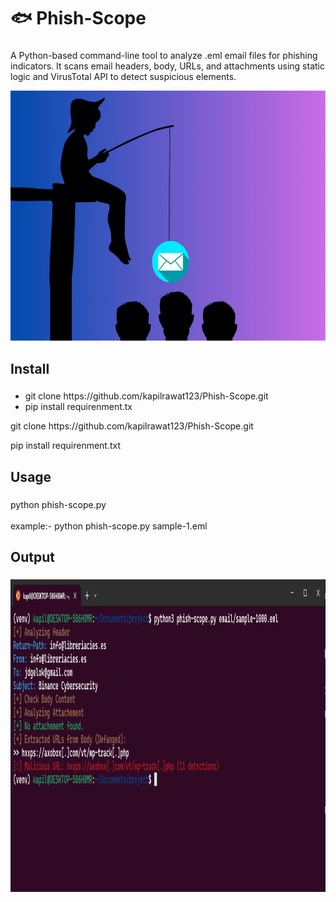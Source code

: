 ###

<h1 align="left">🐟 Phish-Scope</h1>

###

<p align="left">A Python-based command-line tool to analyze .eml email files for phishing indicators. It scans email headers, body, URLs, and attachments using static logic and VirusTotal API to detect suspicious elements.</p>

<div align="left">
  <img height="400" src="https://github.com/kapilrawat123/Phish-Scope/blob/main/img/phis%20scope.png"  />
</div>

###

<h2 align="left">Install</h2>



###

<ul>
  <li>git clone https://github.com/kapilrawat123/Phish-Scope.git</li>
  <li>pip install requirenment.tx</li>
</ul>

<p align="left">git clone https://github.com/kapilrawat123/Phish-Scope.git</p>

<p align="left">pip install requirenment.txt</p>

###
<h2 align="left">Usage</h2>

###

<p align="left">python phish-scope.py <filename.eml> <br><br>example:- python phish-scope.py sample-1.eml</p>

###

<h2 align="left">Output</h2>

###

<div align="center">
  <img height="500" src="https://github.com/kapilrawat123/Phish-Scope/blob/main/img/output.PNG"  />
</div>

###
